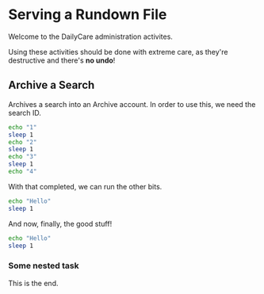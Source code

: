 # Serving a Rundown File

Welcome to the DailyCare administration activites.

Using these activities should be done with extreme care, as they're destructive and there's **no undo**!

## Archive a Search <r label="archive"/>

<r desc>Archives a search into an Archive account.</r> In order to use this, we need the search ID.

<r opt="Search ID" type="string" desc="The search ID to archive" />

<r stdout  />

``` bash
echo "1"
sleep 1
echo "2"
sleep 1
echo "3"
sleep 1
echo "4"
```

With that completed, we can run the other bits.

<r stdout/>

``` bash
echo "Hello"
sleep 1
```

And now, finally, the good stuff!

<r stdout/>

``` bash
echo "Hello"
sleep 1
```

### Some nested task <r label="archive:end"/>

This is the end.

